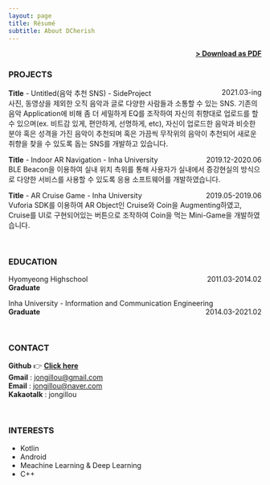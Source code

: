 ```yaml
---
layout: page
title: Résumé
subtitle: About DCherish
---
```


<span style="float: right; "><a href="{{ '/assets/resume.pdf' | prepend: site.baseurl }}"><strong>> Download as PDF</strong></a> </span>
<br>

### PROJECTS

**Title** - Untitled(음악 추천 SNS) - SideProject <span style="float: right; ">2021.03-ing</span>  
사진, 동영상을 제외한 오직 음악과 글로 다양한 사람들과 소통할 수 있는 SNS. 기존의 음악 Application에 비해 좀 더 세밀하게 EQ를 조작하여 자신의 취향대로 업로드를 할 수 있으며(ex. 비트감 있게, 편안하게, 선명하게, etc), 자신이 업로드한 음악과 비슷한 분야 혹은 성격을 가진 음악이 추천되며 혹은 가끔씩 무작위의 음악이 추천되어 새로운 취향을 찾을 수 있도록 돕는 SNS를 개발하고 있습니다.  

**Title** - Indoor AR Navigation - Inha University <span style="float: right; ">2019.12-2020.06</span>  
BLE Beacon을 이용하여 실내 위치 측위를 통해 사용자가 실내에서 증강현실의 방식으로 다양한 서비스를 사용할 수 있도록 응용 소프트웨어를 개발하였습니다.  

**Title** - AR Cruise Game - Inha University <span style="float: right; ">2019.05-2019.06</span>  
Vuforia SDK를 이용하여 AR Object인 Cruise와 Coin을 Augmenting하였고, Cruise를 UI로 구현되어있는 버튼으로 조작하여 Coin을 먹는 Mini-Game을 개발하였습니다.  
<pre>

</pre>
### EDUCATION

Hyomyeong Highschool <span style="float: right; ">2011.03-2014.02</span>  
**Graduate**  

Inha University - Information and Communication Engineering <span style="float: right; ">2014.03-2021.02</span>  
**Graduate**  
<pre>

</pre>
### CONTACT

**Github** 👉 <a href="https://github.com/DCherish"><strong>Click here </strong> </a>  
**Gmail** : jongillou@gmail.com  
**Email** : jongillou@naver.com  
**Kakaotalk** : jongillou  
<pre>

</pre>
### INTERESTS

- Kotlin
- Android
- Meachine Learning & Deep Learning
- C++